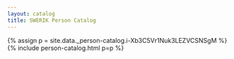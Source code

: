 ```yaml
---
layout: catalog
title: SWERIK Person Catalog
---
```

{% assign p = site.data._person-catalog.i-Xb3C5Vr1Nuk3LEZVCSNSgM %}
{% include person-catalog.html p=p %}

